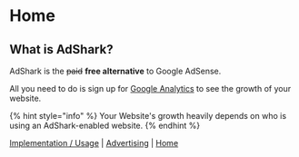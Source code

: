# Home

## What is AdShark?

AdShark is the ~~paid~~ **free alternative** to Google AdSense.

All you need to do is sign up for [Google Analytics](https://analytics.google.com/analytics/web/) to see the growth of your website.

{% hint style="info" %}
 Your Website's growth heavily depends on who is using an AdShark-enabled website.
{% endhint %}

[Implementation / Usage](implementation-usage.md)  \| [Advertising](advertising.md) \| [Home](./)



